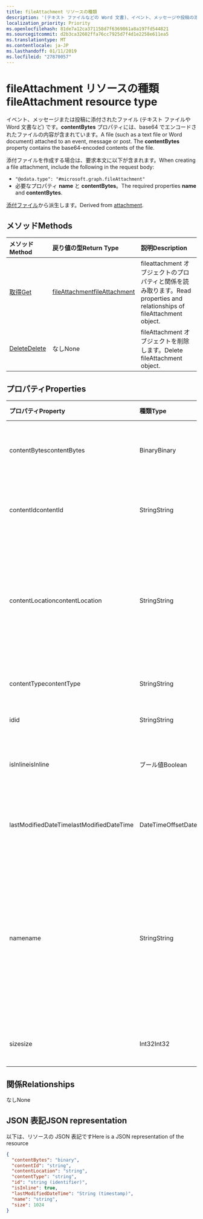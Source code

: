 ```yaml
---
title: fileAttachment リソースの種類
description: '(テキスト ファイルなどの Word 文書)、イベント、メッセージや投稿の添付ファイルです。 **ContentBytes** '
localization_priority: Priority
ms.openlocfilehash: 81de7a12ca371158d7f6369861a8a197fd544821
ms.sourcegitcommit: d2b3ca32602ffa76cc7925d7f4d1e2258e611ea5
ms.translationtype: MT
ms.contentlocale: ja-JP
ms.lasthandoff: 01/11/2019
ms.locfileid: "27870057"
---
```

# <a name="fileattachment-resource-type"></a><span data-ttu-id="d245d-104">fileAttachment リソースの種類</span><span class="sxs-lookup"><span data-stu-id="d245d-104">fileAttachment resource type</span></span>

<span data-ttu-id="d245d-p102">イベント、メッセージまたは投稿に添付されたファイル (テキスト ファイルや Word 文書など) です。**contentBytes** プロパティには、base64 でエンコードされたファイルの内容が含まれています。</span><span class="sxs-lookup"><span data-stu-id="d245d-p102">A file (such as a text file or Word document) attached to an event, message or post. The  **contentBytes** property contains the base64-encoded contents of the file.</span></span>  

<span data-ttu-id="d245d-107">添付ファイルを作成する場合は、要求本文に以下が含まれます。</span><span class="sxs-lookup"><span data-stu-id="d245d-107">When creating a file attachment, include the following in the request body:</span></span>

* `"@odata.type": "#microsoft.graph.fileAttachment"`
* <span data-ttu-id="d245d-108">必要なプロパティ **name** と **contentBytes**。</span><span class="sxs-lookup"><span data-stu-id="d245d-108">The required properties **name** and **contentBytes**.</span></span>

<span data-ttu-id="d245d-109">[添付ファイル](attachment.md)から派生します。</span><span class="sxs-lookup"><span data-stu-id="d245d-109">Derived from [attachment](attachment.md).</span></span>

## <a name="methods"></a><span data-ttu-id="d245d-110">メソッド</span><span class="sxs-lookup"><span data-stu-id="d245d-110">Methods</span></span>

| <span data-ttu-id="d245d-111">メソッド</span><span class="sxs-lookup"><span data-stu-id="d245d-111">Method</span></span>       | <span data-ttu-id="d245d-112">戻り値の型</span><span class="sxs-lookup"><span data-stu-id="d245d-112">Return Type</span></span>  |<span data-ttu-id="d245d-113">説明</span><span class="sxs-lookup"><span data-stu-id="d245d-113">Description</span></span>|
|:---------------|:--------|:----------|
|[<span data-ttu-id="d245d-114">取得</span><span class="sxs-lookup"><span data-stu-id="d245d-114">Get</span></span>](../api/attachment-get.md) | [<span data-ttu-id="d245d-115">fileAttachment</span><span class="sxs-lookup"><span data-stu-id="d245d-115">fileAttachment</span></span>](fileattachment.md) |<span data-ttu-id="d245d-116">fileattachment オブジェクトのプロパティと関係を読み取ります。</span><span class="sxs-lookup"><span data-stu-id="d245d-116">Read properties and relationships of fileAttachment object.</span></span>|
|[<span data-ttu-id="d245d-117">Delete</span><span class="sxs-lookup"><span data-stu-id="d245d-117">Delete</span></span>](../api/attachment-delete.md) | <span data-ttu-id="d245d-118">なし</span><span class="sxs-lookup"><span data-stu-id="d245d-118">None</span></span> |<span data-ttu-id="d245d-119">fileAttachment オブジェクトを削除します。</span><span class="sxs-lookup"><span data-stu-id="d245d-119">Delete fileAttachment object.</span></span> |

## <a name="properties"></a><span data-ttu-id="d245d-120">プロパティ</span><span class="sxs-lookup"><span data-stu-id="d245d-120">Properties</span></span>
| <span data-ttu-id="d245d-121">プロパティ</span><span class="sxs-lookup"><span data-stu-id="d245d-121">Property</span></span>     | <span data-ttu-id="d245d-122">種類</span><span class="sxs-lookup"><span data-stu-id="d245d-122">Type</span></span>   |<span data-ttu-id="d245d-123">説明</span><span class="sxs-lookup"><span data-stu-id="d245d-123">Description</span></span>|
|:---------------|:--------|:----------|
|<span data-ttu-id="d245d-124">contentBytes</span><span class="sxs-lookup"><span data-stu-id="d245d-124">contentBytes</span></span>|<span data-ttu-id="d245d-125">Binary</span><span class="sxs-lookup"><span data-stu-id="d245d-125">Binary</span></span>|<span data-ttu-id="d245d-126">base64 でエンコードされたファイルの内容。</span><span class="sxs-lookup"><span data-stu-id="d245d-126">The base64-encoded contents of the file.</span></span>|
|<span data-ttu-id="d245d-127">contentId</span><span class="sxs-lookup"><span data-stu-id="d245d-127">contentId</span></span>|<span data-ttu-id="d245d-128">String</span><span class="sxs-lookup"><span data-stu-id="d245d-128">String</span></span>|<span data-ttu-id="d245d-129">Exchange ストア内の添付ファイルの ID。</span><span class="sxs-lookup"><span data-stu-id="d245d-129">The ID of the attachment in the Exchange store.</span></span>|
|<span data-ttu-id="d245d-130">contentLocation</span><span class="sxs-lookup"><span data-stu-id="d245d-130">contentLocation</span></span>|<span data-ttu-id="d245d-131">String</span><span class="sxs-lookup"><span data-stu-id="d245d-131">String</span></span>|<span data-ttu-id="d245d-132">添付ファイルのコンテンツの場所に対応する Uniform Resource Identifier (URI)。</span><span class="sxs-lookup"><span data-stu-id="d245d-132">The Uniform Resource Identifier (URI) that corresponds to the location of the content of the attachment.</span></span>|
|<span data-ttu-id="d245d-133">contentType</span><span class="sxs-lookup"><span data-stu-id="d245d-133">contentType</span></span>|<span data-ttu-id="d245d-134">String</span><span class="sxs-lookup"><span data-stu-id="d245d-134">String</span></span>|<span data-ttu-id="d245d-135">添付ファイルのコンテンツ タイプ。</span><span class="sxs-lookup"><span data-stu-id="d245d-135">The content type of the attachment.</span></span>|
|<span data-ttu-id="d245d-136">id</span><span class="sxs-lookup"><span data-stu-id="d245d-136">id</span></span>|<span data-ttu-id="d245d-137">String</span><span class="sxs-lookup"><span data-stu-id="d245d-137">String</span></span>|<span data-ttu-id="d245d-138">添付ファイル ID。</span><span class="sxs-lookup"><span data-stu-id="d245d-138">The attachment ID.</span></span>|
|<span data-ttu-id="d245d-139">isInline</span><span class="sxs-lookup"><span data-stu-id="d245d-139">isInline</span></span>|<span data-ttu-id="d245d-140">ブール値</span><span class="sxs-lookup"><span data-stu-id="d245d-140">Boolean</span></span>|<span data-ttu-id="d245d-141">インライン添付ファイルの場合、true に設定します。</span><span class="sxs-lookup"><span data-stu-id="d245d-141">Set to true if this is an inline attachment.</span></span>|
|<span data-ttu-id="d245d-142">lastModifiedDateTime</span><span class="sxs-lookup"><span data-stu-id="d245d-142">lastModifiedDateTime</span></span>|<span data-ttu-id="d245d-143">DateTimeOffset</span><span class="sxs-lookup"><span data-stu-id="d245d-143">DateTimeOffset</span></span>|<span data-ttu-id="d245d-144">添付ファイルが最後に変更された日時です。</span><span class="sxs-lookup"><span data-stu-id="d245d-144">The date and time when the attachment was last modified.</span></span>|
|<span data-ttu-id="d245d-145">name</span><span class="sxs-lookup"><span data-stu-id="d245d-145">name</span></span>|<span data-ttu-id="d245d-146">String</span><span class="sxs-lookup"><span data-stu-id="d245d-146">String</span></span>|<span data-ttu-id="d245d-147">埋め込み添付ファイルを表すアイコンの下に表示されるテキストを表す名前。これは、実際のファイル名にする必要はありません。</span><span class="sxs-lookup"><span data-stu-id="d245d-147">The name representing the text that is displayed below the icon representing the embedded attachment.This does not need to be the actual file name.</span></span>|
|<span data-ttu-id="d245d-148">size</span><span class="sxs-lookup"><span data-stu-id="d245d-148">size</span></span>|<span data-ttu-id="d245d-149">Int32</span><span class="sxs-lookup"><span data-stu-id="d245d-149">Int32</span></span>|<span data-ttu-id="d245d-150">添付ファイルのバイト単位のサイズ。</span><span class="sxs-lookup"><span data-stu-id="d245d-150">The size in bytes of the attachment.</span></span>|

## <a name="relationships"></a><span data-ttu-id="d245d-151">関係</span><span class="sxs-lookup"><span data-stu-id="d245d-151">Relationships</span></span>
<span data-ttu-id="d245d-152">なし</span><span class="sxs-lookup"><span data-stu-id="d245d-152">None</span></span>


## <a name="json-representation"></a><span data-ttu-id="d245d-153">JSON 表記</span><span class="sxs-lookup"><span data-stu-id="d245d-153">JSON representation</span></span>

<span data-ttu-id="d245d-154">以下は、リソースの JSON 表記です</span><span class="sxs-lookup"><span data-stu-id="d245d-154">Here is a JSON representation of the resource</span></span>

<!-- {
  "blockType": "resource",
  "baseType": "microsoft.graph.attachment",
  "optionalProperties": [

  ],
  "@odata.type": "microsoft.graph.fileAttachment"
}-->

```json
{
  "contentBytes": "binary",
  "contentId": "string",
  "contentLocation": "string",
  "contentType": "string",
  "id": "string (identifier)",
  "isInline": true,
  "lastModifiedDateTime": "String (timestamp)",
  "name": "string",
  "size": 1024
}

```

<!-- uuid: 8fcb5dbc-d5aa-4681-8e31-b001d5168d79
2015-10-25 14:57:30 UTC -->
<!-- {
  "type": "#page.annotation",
  "description": "fileAttachment resource",
  "keywords": "",
  "section": "documentation",
  "tocPath": ""
}-->
